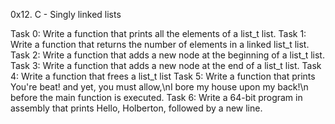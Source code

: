 0x12. C - Singly linked lists

Task 0: Write a function that prints all the elements of a list_t list.
Task 1: Write a function that returns the number of elements in a linked list_t list.
Task 2: Write a function that adds a new node at the beginning of a list_t list.
Task 3: Write a function that adds a new node at the end of a list_t list.
Task 4: Write a function that frees a list_t list
Task 5: Write a function that prints You're beat! and yet, you must allow,\nI bore my house upon my back!\n before the main function is executed.
Task 6: Write a 64-bit program in assembly that prints Hello, Holberton, followed by a new line.
